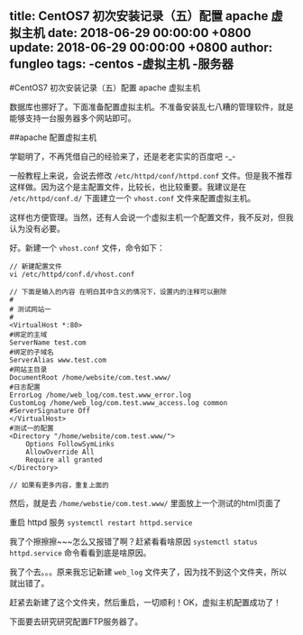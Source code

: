 title: CentOS7 初次安装记录（五）配置 apache 虚拟主机
date: 2018-06-29 00:00:00 +0800
update: 2018-06-29 00:00:00 +0800
author: fungleo
tags:
    -centos
    -虚拟主机
    -服务器
---

#CentOS7 初次安装记录（五）配置 apache 虚拟主机

数据库也挪好了。下面准备配置虚拟主机。不准备安装乱七八糟的管理软件，就是能够支持一台服务器多个网站即可。

##apache 配置虚拟主机

学聪明了，不再凭借自己的经验来了，还是老老实实的百度吧 -_-

一般教程上来说，会说去修改 `/etc/httpd/conf/httpd.conf` 文件。但是我不推荐这样做。因为这个是主配置文件，比较长，也比较重要。我建议是在 `/etc/httpd/conf.d/` 下面建立一个 `vhost.conf` 文件来配置虚拟主机。

这样也方便管理。当然，还有人会说一个虚拟主机一个配置文件，我不反对，但我认为没有必要。

好。新建一个 `vhost.conf` 文件，命令如下：

```language
// 新建配置文件
vi /etc/httpd/conf.d/vhost.conf

// 下面是输入的内容 在明白其中含义的情况下，设置内的注释可以删除
#
# 测试网站一
#
<VirtualHost *:80>
#绑定的主域
ServerName test.com
#绑定的子域名
ServerAlias www.test.com
#网站主目录
DocumentRoot /home/website/com.test.www/
#日志配置
ErrorLog /home/web_log/com.test.www_error.log
CustomLog /home/web_log/com.test.www_access.log common
#ServerSignature Off
</VirtualHost>
#测试一的配置
<Directory "/home/website/com.test.www/">
    Options FollowSymLinks
    AllowOverride All
    Require all granted
</Directory>

// 如果有更多内容，重复上面的
```
然后，就是去 `/home/webstie/com.test.www/` 里面放上一个测试的html页面了

重启 httpd 服务 `systemctl restart httpd.service`

我了个擦擦擦~~~怎么又报错了啊？赶紧看看啥原因 `systemctl status httpd.service` 命令看看到底是啥原因。

我了个去。。。原来我忘记新建 `web_log` 文件夹了，因为找不到这个文件夹，所以就出错了。

赶紧去新建了这个文件夹，然后重启，一切顺利！OK，虚拟主机配置成功了！

下面要去研究研究配置FTP服务器了。